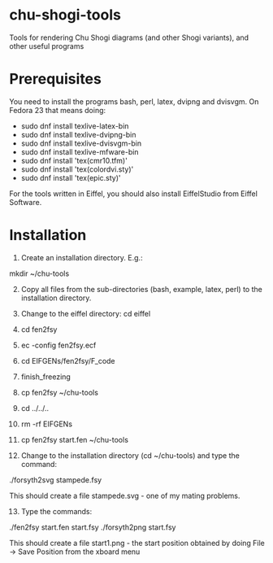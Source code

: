 chu-shogi-tools
===============

Tools for rendering Chu Shogi diagrams (and other Shogi variants), and other useful programs

Prerequisites
=============

You need to install the programs bash, perl, latex, dvipng and dvisvgm. On Fedora 23 that means doing:

- sudo dnf install texlive-latex-bin
- sudo dnf install texlive-dvipng-bin
- sudo dnf install texlive-dvisvgm-bin
- sudo dnf install texlive-mfware-bin
- sudo dnf install 'tex(cmr10.tfm)'
- sudo dnf install 'tex(colordvi.sty)'
- sudo dnf install 'tex(epic.sty)'

For the tools written in Eiffel, you should also install EiffelStudio from Eiffel Software.

Installation
============

1) Create an installation directory. E.g.:

mkdir ~/chu-tools

2) Copy all files from the sub-directories (bash, example, latex, perl) to the installation directory.

3) Change to the eiffel directory: cd eiffel

4) cd fen2fsy

5) ec -config fen2fsy.ecf

6) cd EIFGENs/fen2fsy/F_code

7) finish_freezing

8) cp fen2fsy ~/chu-tools

9) cd ../../..

10) rm -rf EIFGENs

11) cp fen2fsy start.fen ~/chu-tools

12) Change to the installation directory (cd ~/chu-tools) and type the command:

./forsyth2svg stampede.fsy

This should create a file stampede.svg - one of my mating problems.

13) Type the commands:

./fen2fsy start.fen start.fsy
./forsyth2png start.fsy

This should create a file start1.png - the start position obtained by doing File -> Save Position from the xboard menu


